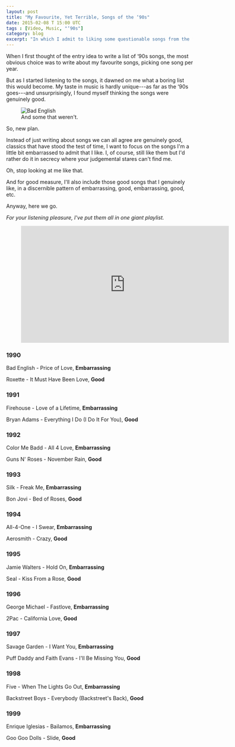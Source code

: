 ```yaml
---
layout: post
title: "My Favourite, Yet Terrible, Songs of the ‘90s"
date: 2015-02-08 T 15:00 UTC
tags : [Video, Music, "‘90s"]
category: blog
excerpt: "In which I admit to liking some questionable songs from the ‘90s."
---
```

When I first thought of the entry idea to write a list of ‘90s songs, the most obvious choice was to write about my favourite songs, picking one song per year.

But as I started listening to the songs, it dawned on me what a boring list this would become. My taste in music is hardly unique---as far as the ‘90s goes---and unsurprisingly, I found myself thinking the songs were genuinely good.

<figure>
	<img class="js-lazy-load" data-original="/assets/posts/2015/february/my-favourite-yet-terrible-songs-of-the-90s/bad-english.jpg" alt="Bad English">
	<figcaption>And some that weren't.</figcaption>
</figure>

So, new plan.

Instead of just writing about songs we can all agree are genuinely good, classics that have stood the test of time, I want to focus on the songs I'm a little bit embarrassed to admit that I like. I, of course, still like them but I'd rather do it in secrecy where your judgemental stares can't find me.

Oh, stop looking at me like that.

And for good measure, I'll also include those good songs that I genuinely like, in a discernible pattern of embarrassing, good, embarrassing, good, etc.

Anyway, here we go.

*For your listening pleasure, I've put them all in one giant playlist.*

<figure class="media-video">
	<iframe width="560" height="315" src="https://www.youtube.com/embed/videoseries?list=PLizPUDnkGfiRGQ0ZQo4jPxeRDo5NtbzyI" frameborder="0" allowfullscreen></iframe>
</figure>

### 1990

Bad English - Price of Love, **Embarrassing**

Roxette - It Must Have Been Love, **Good**

### 1991

Firehouse - Love of a Lifetime, **Embarrassing**

Bryan Adams - Everything I Do (I Do It For You), **Good**

### 1992

Color Me Badd - All 4 Love, **Embarrassing**

Guns N' Roses - November Rain, **Good**

### 1993

Silk - Freak Me, **Embarrassing**

Bon Jovi - Bed of Roses, **Good**

### 1994

All-4-One - I Swear, **Embarrassing**

Aerosmith - Crazy, **Good**

### 1995

Jamie Walters - Hold On, **Embarrassing**

Seal - Kiss From a Rose, **Good**

### 1996

George Michael - Fastlove, **Embarrassing**

2Pac - California Love, **Good**

### 1997

Savage Garden - I Want You, **Embarrassing**

Puff Daddy and Faith Evans - I'll Be Missing You, **Good**

### 1998

Five - When The Lights Go Out, **Embarrassing**

Backstreet Boys - Everybody (Backstreet's Back), **Good**

### 1999

Enrique Iglesias - Bailamos, **Embarrassing**

Goo Goo Dolls - Slide, **Good**